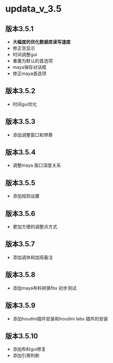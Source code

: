 # updata_v_3.5

## 版本3.5.1

- **大幅度的优化数据库读写速度**
- 修正空显示
- 时间调整gui
- 重置为默认的首选项
- maya保存对话框
- 修正maya首选项

## 版本3.5.2
- 时间gui优化

## 版本3.5.3
- 添加调整窗口和停靠

## 版本3.5.4
- 调整maya 窗口深度关系


## 版本3.5.5
- 添加规则设置

## 版本3.5.6
- 更加方便的调整点方式

## 版本3.5.7
- 添加调休和加班备注

## 版本3.5.8
- 添加maya布料转换fbx 初步测试

## 版本3.5.9
- 添加houdini插件安装和houdini labs 插件的安装

## 版本3.5.10
- 添加布料gui修复
- 添加引用判断
